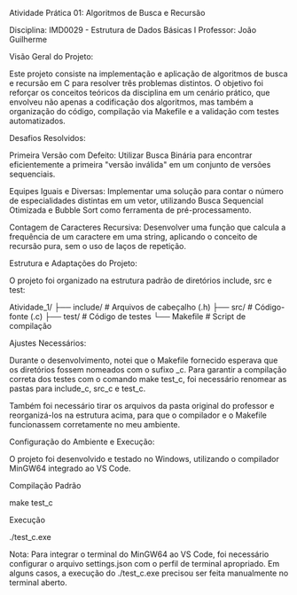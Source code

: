 Atividade Prática 01: Algoritmos de Busca e Recursão

Disciplina: IMD0029 - Estrutura de Dados Básicas I
Professor: João Guilherme

 Visão Geral do Projeto:

Este projeto consiste na implementação e aplicação de algoritmos de busca e recursão em C para resolver três problemas distintos. O objetivo foi reforçar os conceitos teóricos da disciplina em um cenário prático, que envolveu não apenas a codificação dos algoritmos, mas também a organização do código, compilação via Makefile e a validação com testes automatizados.

 Desafios Resolvidos:

Primeira Versão com Defeito: Utilizar Busca Binária para encontrar eficientemente a primeira "versão inválida" em um conjunto de versões sequenciais.

Equipes Iguais e Diversas: Implementar uma solução para contar o número de especialidades distintas em um vetor, utilizando Busca Sequencial Otimizada e Bubble Sort como ferramenta de pré-processamento.

Contagem de Caracteres Recursiva: Desenvolver uma função que calcula a frequência de um caractere em uma string, aplicando o conceito de recursão pura, sem o uso de laços de repetição.

 Estrutura e Adaptações do Projeto:

O projeto foi organizado na estrutura padrão de diretórios include, src e test:

Atividade_1/
├── include/     # Arquivos de cabeçalho (.h)
├── src/         # Código-fonte (.c)
├── test/        # Código de testes
└── Makefile     # Script de compilação


 Ajustes Necessários:

Durante o desenvolvimento, notei que o Makefile fornecido esperava que os diretórios fossem nomeados com o sufixo _c. Para garantir a compilação correta dos testes com o comando make test_c, foi necessário renomear as pastas para include_c, src_c e test_c.

Também foi necessário tirar os arquivos da pasta original do professor e reorganizá-los na estrutura acima, para que o compilador e o Makefile funcionassem corretamente no meu ambiente.

 Configuração do Ambiente e Execução:

O projeto foi desenvolvido e testado no Windows, utilizando o compilador MinGW64 integrado ao VS Code.

Compilação Padrão

make test_c


Execução

./test_c.exe


Nota: Para integrar o terminal do MinGW64 ao VS Code, foi necessário configurar o arquivo settings.json com o perfil de terminal apropriado. Em alguns casos, a execução do ./test_c.exe precisou ser feita manualmente no terminal aberto.
